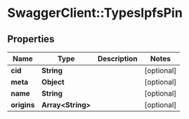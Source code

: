 # SwaggerClient::TypesIpfsPin

## Properties
Name | Type | Description | Notes
------------ | ------------- | ------------- | -------------
**cid** | **String** |  | [optional] 
**meta** | **Object** |  | [optional] 
**name** | **String** |  | [optional] 
**origins** | **Array&lt;String&gt;** |  | [optional] 



